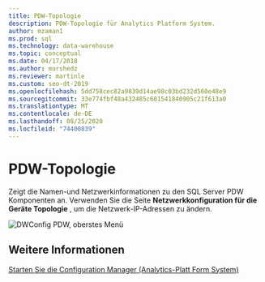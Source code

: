 ```yaml
---
title: PDW-Topologie
description: PDW-Topologie für Analytics Platform System.
author: mzaman1
ms.prod: sql
ms.technology: data-warehouse
ms.topic: conceptual
ms.date: 04/17/2018
ms.author: murshedz
ms.reviewer: martinle
ms.custom: seo-dt-2019
ms.openlocfilehash: 5dd758cec82a9839d14ae98c03bd232d560e48e9
ms.sourcegitcommit: 33e774fbf48a432485c601541840905c21f613a0
ms.translationtype: MT
ms.contentlocale: de-DE
ms.lasthandoff: 08/25/2020
ms.locfileid: "74400839"
---
```

# <a name="pdw-topology"></a>PDW-Topologie
Zeigt die Namen-und Netzwerkinformationen zu den SQL Server PDW Komponenten an. Verwenden Sie die Seite **Netzwerkkonfiguration für die Geräte Topologie** , um die Netzwerk-IP-Adressen zu ändern.  
  
![DWConfig PDW, oberstes Menü](./media/pdw-topology/SQL_Server_PDW_DWConfig_PDWTop.png "SQL_Server_PDW_DWConfig_PDWTop")  
  
## <a name="see-also"></a>Weitere Informationen  
[Starten Sie die Configuration Manager &#40;Analytics-Platt Form System&#41;](launch-the-configuration-manager.md)  
  
